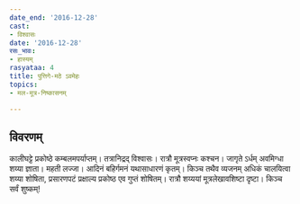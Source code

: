 ```yaml
---
date_end: '2016-12-28'
cast:
- विश्वासः
date: '2016-12-28'
रसः_भावः:
- हास्यम्
rasyataa: 4
title: पुत्तिगे-मठे ऽवमेहः
topics:
- मल-मूत्र-निष्कासनम्

---
```


## विवरणम्
कालीघट्टे प्रकोष्ठे कम्बलमपर्याप्तम्। तत्रानिद्रद् विश्वासः। रात्रौ मूत्रस्वप्नः कश्चन। जागृते ऽर्धम् अवमिग्धा शय्या ज्ञाता। महती लज्जा। आदिनं बहिर्गमनं यथासाधारणं कृतम्। किञ्च तथैव व्यजनम् अधिकं चालयित्वा शय्या शोषिता, प्रसारणपटं प्रक्षाल्य प्रकोष्ठ एव गुप्तं शोषितम्। रात्रौ शय्ययां मूत्रलेखावशिष्टा दृष्टा। किञ्च सर्वं शुष्कम्!


